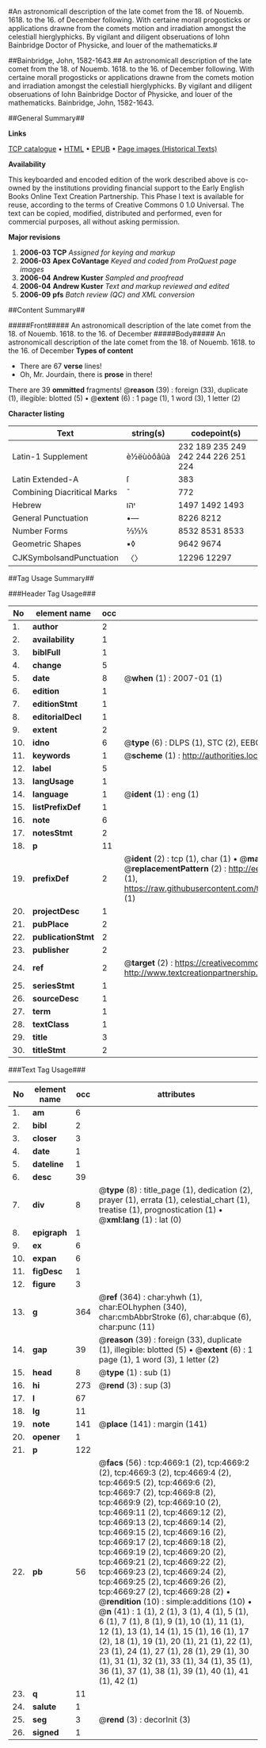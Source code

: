 #An astronomicall description of the late comet from the 18. of Nouemb. 1618. to the 16. of December following. With certaine morall progosticks or applications drawne from the comets motion and irradiation amongst the celestiall hierglyphicks. By vigilant and diligent obseruations of Iohn Bainbridge Doctor of Physicke, and louer of the mathematicks.#

##Bainbridge, John, 1582-1643.##
An astronomicall description of the late comet from the 18. of Nouemb. 1618. to the 16. of December following. With certaine morall progosticks or applications drawne from the comets motion and irradiation amongst the celestiall hierglyphicks. By vigilant and diligent obseruations of Iohn Bainbridge Doctor of Physicke, and louer of the mathematicks.
Bainbridge, John, 1582-1643.

##General Summary##

**Links**

[TCP catalogue](http://www.ota.ox.ac.uk/tcp/)  • 
[HTML](http://tei.it.ox.ac.uk/tcp/Texts-HTML/free/A01/A01933.html)  • 
[EPUB](http://tei.it.ox.ac.uk/tcp/Texts-EPUB/free/A01/A01933.epub) • 
[Page images (Historical Texts)](https://data.historicaltexts.jisc.ac.uk/view?pubId=eebo-99840193e&pageId=eebo-99840193e-4669-1)

**Availability**

This keyboarded and encoded edition of the
	       work described above is co-owned by the institutions
	       providing financial support to the Early English Books
	       Online Text Creation Partnership. This Phase I text is
	       available for reuse, according to the terms of Creative
	       Commons 0 1.0 Universal. The text can be copied,
	       modified, distributed and performed, even for
	       commercial purposes, all without asking permission.

**Major revisions**

1. __2006-03__ __TCP__ *Assigned for keying and markup*
1. __2006-03__ __Apex CoVantage__ *Keyed and coded from ProQuest page images*
1. __2006-04__ __Andrew Kuster__ *Sampled and proofread*
1. __2006-04__ __Andrew Kuster__ *Text and markup reviewed and edited*
1. __2006-09__ __pfs__ *Batch review (QC) and XML conversion*

##Content Summary##

#####Front#####
An astronomicall description of the late comet from the 18. of Nouemb. 1618. to the 16. of December 
#####Body#####
An astronomicall description of the late comet from the 18. of Nouemb. 1618. to the 16. of December 
**Types of content**

  * There are 67 **verse** lines!
  * Oh, Mr. Jourdain, there is **prose** in there!

There are 39 **ommitted** fragments! 
 @__reason__ (39) : foreign (33), duplicate (1), illegible: blotted (5)  •  @__extent__ (6) : 1 page (1), 1 word (3), 1 letter (2)

**Character listing**


|Text|string(s)|codepoint(s)|
|---|---|---|
|Latin-1 Supplement|è½ëùòôâûà|232 189 235 249 242 244 226 251 224|
|Latin Extended-A|ſ|383|
|Combining             Diacritical Marks|̄|772|
|Hebrew|יהו|1497 1492 1493|
|General Punctuation|•—|8226 8212|
|Number Forms|⅔⅓⅕|8532 8531 8533|
|Geometric Shapes|▪◊|9642 9674|
|CJKSymbolsandPunctuation|〈〉|12296 12297|

##Tag Usage Summary##

###Header Tag Usage###

|No|element name|occ|attributes|
|---|---|---|---|
|1.|__author__|2||
|2.|__availability__|1||
|3.|__biblFull__|1||
|4.|__change__|5||
|5.|__date__|8| @__when__ (1) : 2007-01 (1)|
|6.|__edition__|1||
|7.|__editionStmt__|1||
|8.|__editorialDecl__|1||
|9.|__extent__|2||
|10.|__idno__|6| @__type__ (6) : DLPS (1), STC (2), EEBO-CITATION (1), PROQUEST (1), VID (1)|
|11.|__keywords__|1| @__scheme__ (1) : http://authorities.loc.gov/ (1)|
|12.|__label__|5||
|13.|__langUsage__|1||
|14.|__language__|1| @__ident__ (1) : eng (1)|
|15.|__listPrefixDef__|1||
|16.|__note__|6||
|17.|__notesStmt__|2||
|18.|__p__|11||
|19.|__prefixDef__|2| @__ident__ (2) : tcp (1), char (1)  •  @__matchPattern__ (2) : ([0-9\-]+):([0-9IVX]+) (1), (.+) (1)  •  @__replacementPattern__ (2) : http://eebo.chadwyck.com/downloadtiff?vid=$1&page=$2 (1), https://raw.githubusercontent.com/textcreationpartnership/Texts/master/tcpchars.xml#$1 (1)|
|20.|__projectDesc__|1||
|21.|__pubPlace__|2||
|22.|__publicationStmt__|2||
|23.|__publisher__|2||
|24.|__ref__|2| @__target__ (2) : https://creativecommons.org/publicdomain/zero/1.0/ (1), http://www.textcreationpartnership.org/docs/. (1)|
|25.|__seriesStmt__|1||
|26.|__sourceDesc__|1||
|27.|__term__|1||
|28.|__textClass__|1||
|29.|__title__|3||
|30.|__titleStmt__|2||


###Text Tag Usage###

|No|element name|occ|attributes|
|---|---|---|---|
|1.|__am__|6||
|2.|__bibl__|2||
|3.|__closer__|3||
|4.|__date__|1||
|5.|__dateline__|1||
|6.|__desc__|39||
|7.|__div__|8| @__type__ (8) : title_page (1), dedication (2), prayer (1), errata (1), celestial_chart (1), treatise (1), prognostication (1)  •  @__xml:lang__ (1) : lat (0)|
|8.|__epigraph__|1||
|9.|__ex__|6||
|10.|__expan__|6||
|11.|__figDesc__|1||
|12.|__figure__|3||
|13.|__g__|364| @__ref__ (364) : char:yhwh (1), char:EOLhyphen (340), char:cmbAbbrStroke (6), char:abque (6), char:punc (11)|
|14.|__gap__|39| @__reason__ (39) : foreign (33), duplicate (1), illegible: blotted (5)  •  @__extent__ (6) : 1 page (1), 1 word (3), 1 letter (2)|
|15.|__head__|8| @__type__ (1) : sub (1)|
|16.|__hi__|273| @__rend__ (3) : sup (3)|
|17.|__l__|67||
|18.|__lg__|11||
|19.|__note__|141| @__place__ (141) : margin (141)|
|20.|__opener__|1||
|21.|__p__|122||
|22.|__pb__|56| @__facs__ (56) : tcp:4669:1 (2), tcp:4669:2 (2), tcp:4669:3 (2), tcp:4669:4 (2), tcp:4669:5 (2), tcp:4669:6 (2), tcp:4669:7 (2), tcp:4669:8 (2), tcp:4669:9 (2), tcp:4669:10 (2), tcp:4669:11 (2), tcp:4669:12 (2), tcp:4669:13 (2), tcp:4669:14 (2), tcp:4669:15 (2), tcp:4669:16 (2), tcp:4669:17 (2), tcp:4669:18 (2), tcp:4669:19 (2), tcp:4669:20 (2), tcp:4669:21 (2), tcp:4669:22 (2), tcp:4669:23 (2), tcp:4669:24 (2), tcp:4669:25 (2), tcp:4669:26 (2), tcp:4669:27 (2), tcp:4669:28 (2)  •  @__rendition__ (10) : simple:additions (10)  •  @__n__ (41) : 1 (1), 2 (1), 3 (1), 4 (1), 5 (1), 6 (1), 7 (1), 8 (1), 9 (1), 10 (1), 11 (1), 12 (1), 13 (1), 14 (1), 15 (1), 16 (1), 17 (2), 18 (1), 19 (1), 20 (1), 21 (1), 22 (1), 23 (1), 24 (1), 27 (1), 28 (1), 29 (1), 30 (1), 31 (1), 32 (1), 33 (1), 34 (1), 35 (1), 36 (1), 37 (1), 38 (1), 39 (1), 40 (1), 41 (1), 42 (1)|
|23.|__q__|11||
|24.|__salute__|1||
|25.|__seg__|3| @__rend__ (3) : decorInit (3)|
|26.|__signed__|1||
